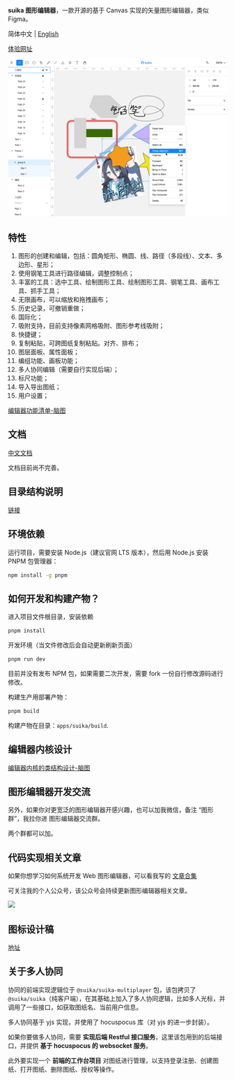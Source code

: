 **suika 图形编辑器**，一款开源的基于 Canvas 实现的矢量图形编辑器，类似 Figma。

简体中文 | [English](./README.md)

[体验网址](https://blog.fstars.wang/app/suika/)

![Screenshot](screenshot.png)

## 特性

1. 图形的创建和编辑，包括：圆角矩形、椭圆、线、路径（多段线）、文本、多边形、星形；
2. 使用钢笔工具进行路径编辑，调整控制点；
3. 丰富的工具：选中工具、绘制图形工具、绘制图形工具、钢笔工具、画布工具、抓手工具；
4. 无限画布，可以缩放和拖拽画布；
5. 历史记录，可撤销重做；
6. 国际化；
7. 吸附支持，目前支持像素网格吸附、图形参考线吸附；
8. 快捷键；
9. 复制粘贴，可跨图纸复制粘贴。对齐、排布；
10. 图层面板、属性面板；
11. 编组功能、画板功能；
12. 多人协同编辑（需要自行实现后端）；
13. 标尺功能；
14. 导入导出图纸；
15. 用户设置；

[编辑器功能清单-脑图](https://f5b8b9lm1y.feishu.cn/mindnotes/ORJabmf7qmYHxqnjtIBcOkhGnNf#mindmap)

## 文档

[中文文档](https://f-star.github.io/suika-document/)

文档目前尚不完善。

## 目录结构说明

[链接](https://mp.weixin.qq.com/s/f89iKL0d9cCsbso9bBh2hA)

## 环境依赖

运行项目，需要安装 Node.js（建议官网 LTS 版本），然后用 Node.js 安装 PNPM 包管理器：

```sh
npm install -g pnpm
```

## 如何开发和构建产物？

进入项目文件根目录，安装依赖

```sh
pnpm install
```

开发环境（当文件修改后会自动更新刷新页面）

```sh
pnpm run dev
```

目前并没有发布 NPM 包，如果需要二次开发，需要 fork 一份自行修改源码进行修改。

构建生产用部署产物：

```sh
pnpm build
```

构建产物在目录：`apps/suika/build`.

## 编辑器内核设计

[编辑器内核的类结构设计-脑图](https://f5b8b9lm1y.feishu.cn/mindnotes/DgJRb2GpGmdGdKnfl3rcJzw6n5e#mindmap)

## 图形编辑器开发交流

另外，如果你对更宽泛的图形编辑器开感兴趣，也可以加我微信，备注 “图形群”，我拉你进 图形编辑器交流群。

两个群都可以加。

## 代码实现相关文章

如果你想学习如何系统开发 Web 图形编辑器，可以看我写的 [文章合集](https://blog.fstars.wang/graphics-editor/archive.html)

可关注我的个人公众号，该公众号会持续更新图形编辑器相关文章。

<img 
  width="450px"
  src="https://user-images.githubusercontent.com/18698939/219853531-e39e1537-99e6-40bf-a56f-81330fca3180.png" 
/>

## 图标设计稿

[地址](https://www.figma.com/community/file/1224385128783567603/suika-icons)

## 关于多人协同

协同的前端实现逻辑位于 `@suika/suika-multiplayer` 包，该包拷贝了 `@suika/suika`（纯客户端），在其基础上加入了多人协同逻辑，比如多人光标，并调用了一些接口，如获取图纸名、当前用户信息。

多人协同基于 yjs 实现，并使用了 hocuspocus 库（对 yjs 的进一步封装）。

如果你要做多人协同，需要 **实现后端 Restful 接口服务**，这里该包用到的后端接口，并提供 **基于 hocuspocus 的 websocket 服务**。

此外要实现一个 **前端的工作台项目** 对图纸进行管理，以支持登录注册、创建图纸、打开图纸、删除图纸、授权等操作。
